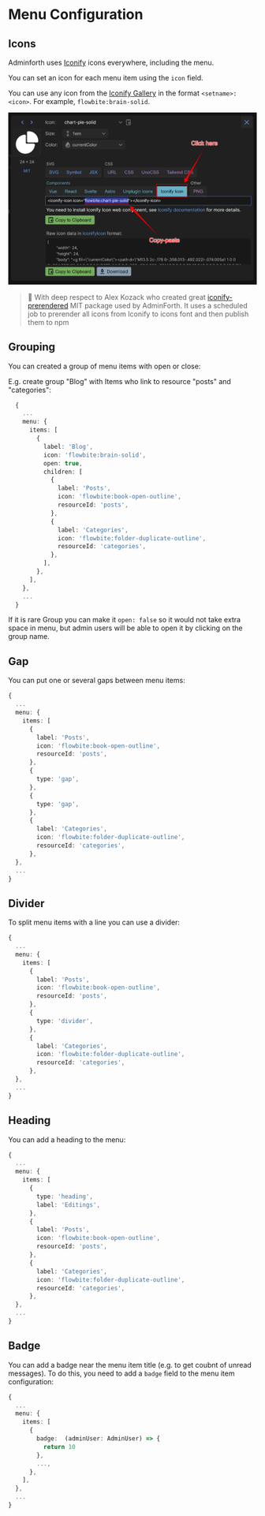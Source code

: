 # Menu Configuration


## Icons

Adminforth uses [Iconify](https://iconify.design/) icons everywhere, including the menu. 

You can set an icon for each menu item using the `icon` field.

You can use any icon from the [Iconify Gallery](https://icon-sets.iconify.design/) in the format `<setname>:<icon>`. For example, `flowbite:brain-solid`.

![Icons for AdminForth](image-14.png)

> 👋 With deep respect to Alex Kozack who created great [iconify-prerendered](https://github.com/cawa-93/iconify-prerendered) MIT package used by AdminForth. It uses a scheduled job to prerender all icons from Iconify to icons font and then publish them to npm

## Grouping 

You can created a group of menu items with open or close:

E.g. create group "Blog" with Items who link to resource "posts" and "categories":
  
```ts title='./index.ts'
  {
    ...
    menu: {
      items: [
        {
          label: 'Blog',
          icon: 'flowbite:brain-solid',
          open: true,
          children: [
            {
              label: 'Posts',
              icon: 'flowbite:book-open-outline',
              resourceId: 'posts',
            },
            {
              label: 'Categories',
              icon: 'flowbite:folder-duplicate-outline',
              resourceId: 'categories',
            },
          ],
        },
      ],
    },
    ...
  }
```

If it is rare Group you can make it `open: false` so it would not take extra space in menu, but admin users will be able to open it by clicking on the group name.

## Gap

You can put one or several gaps between menu items:

```ts title='./index.ts'
{
  ...
  menu: {
    items: [
      {
        label: 'Posts',
        icon: 'flowbite:book-open-outline',
        resourceId: 'posts',
      },
      {
        type: 'gap',
      },
      {
        type: 'gap',
      },
      {
        label: 'Categories',
        icon: 'flowbite:folder-duplicate-outline',
        resourceId: 'categories',
      },
  },
  ...
}
```

## Divider

To split menu items with a line you can use a divider:

```ts title='./index.ts'
{
  ...
  menu: {
    items: [
      {
        label: 'Posts',
        icon: 'flowbite:book-open-outline',
        resourceId: 'posts',
      },
      {
        type: 'divider',
      },
      {
        label: 'Categories',
        icon: 'flowbite:folder-duplicate-outline',
        resourceId: 'categories',
      },
  },
  ...
}
```



## Heading

You can add a heading to the menu:

```ts title='./index.ts'
{
  ...
  menu: {
    items: [
      {
        type: 'heading',
        label: 'Editings',
      },
      {
        label: 'Posts',
        icon: 'flowbite:book-open-outline',
        resourceId: 'posts',
      },
      {
        label: 'Categories',
        icon: 'flowbite:folder-duplicate-outline',
        resourceId: 'categories',
      },
  },
  ...
}
```



## Badge

You can add a badge near the menu item title (e.g. to get coubnt of unread messages). To do this, you need to add a `badge` field to the menu item configuration:

```ts title='./index.ts'
{
  ...
  menu: {
    items: [
      {
        badge:  (adminUser: AdminUser) => {
          return 10
        },
        ...,
      },
    ],
  },
  ...
}
```